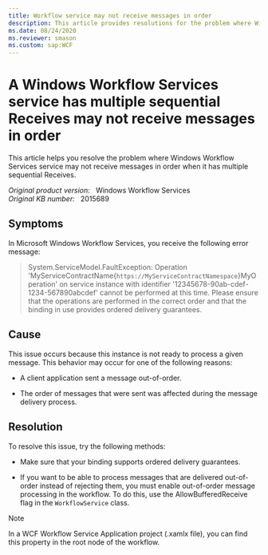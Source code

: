 ```yaml
---
title: Workflow service may not receive messages in order
description: This article provides resolutions for the problem where Windows Workflow Services service may not receive messages in order when it has multiple sequential Receives.
ms.date: 08/24/2020
ms.reviewer: smason
ms.custom: sap:WCF
---
```

# A Windows Workflow Services service has multiple sequential Receives may not receive messages in order

This article helps you resolve the problem where Windows Workflow Services service may not receive messages in order when it has multiple sequential Receives.

_Original product version:_ &nbsp; Windows Workflow Services  
_Original KB number:_ &nbsp; 2015689

## Symptoms

In Microsoft Windows Workflow Services, you receive the following error message:
  
> System.ServiceModel.FaultException: Operation  
'MyServiceContractName{`https://MyServiceContractNamespace`}MyOperation' on service instance with identifier '12345678-90ab-cdef-1234-567890abcdef' cannot be performed at this time. Please ensure that the operations are performed in the correct order and that the binding in use provides ordered delivery guarantees.

## Cause

This issue occurs because this instance is not ready to process a given message. This behavior may occur for one of the following reasons:

- A client application sent a message out-of-order.

- The order of messages that were sent was affected during the message delivery process.

## Resolution

To resolve this issue, try the following methods:

- Make sure that your binding supports ordered delivery guarantees.

- If you want to be able to process messages that are delivered out-of-order instead of rejecting them, you must enable out-of-order message processing in the workflow. To do this, use the AllowBufferedReceive flag in the `WorkflowService` class.

> [!NOTE]
> In a WCF Workflow Service Application project (.xamlx file), you can find this property in the root node of the workflow.

